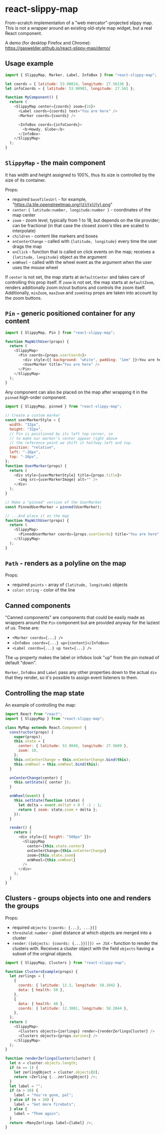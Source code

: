 # react-slippy-map

From-scratch implementation of a "web mercator"-projected slippy map. This is
not a wrapper around an existing old-style map widget, but a real React
component.

A demo (for desktop Firefox and Chrome):
https://gaswelder.github.io/react-slippy-map/demo/

## Usage example

```js
import { SlippyMap, Marker, Label, InfoBox } from "react-slippy-map";

let coords = { latitude: 53.90824, longitude: 27.56136 };
let infoCoords = { latitude: 53.90902, longitude: 27.562 };

function MyComponent() {
  return (
    <SlippyMap center={coords} zoom={16}>
      <Label coords={coords} text="You are here" />
      <Marker coords={coords} />

      <InfoBox coords={infoCoords}>
        <b>Howdy, Globe</b>
      </InfoBox>
    </SlippyMap>
  );
}
```

## `SlippyMap` - the main component

It has width and height assigned to 100%, thus its size is controlled by the
size of its container.

Props:

- required `baseTilesUrl` - for example,
  "https://a.tile.openstreetmap.org/{z}/{x}/{y}.png"
- `center`: `{ latitude:number, longitude:number }` - coordinates of the map
  center
- `zoom` - zoom level, typically from 1 to 18, but depends on the tile provider;
  can be fractional (in that case the closest zoom's tiles are scaled to
  interpolate)
- `children` - content like markers and boxes
- `onCenterChange` - called with `{latitude, longitude}` every time the user
  drags the map
- `onClick` - function that is called on click events on the map; receives a
  `{latitude, longitude}` object as the argument
- `onWheel` - called with the wheel event as the argument when the user uses the
  mouse wheel

If `center` is not set, the map starts at `defaultCenter` and takes care of controlling this prop itself.
If `zoom` is not set, the map starts at `defaultZoom`, renders additionally zoom in/out buttons and controls the zoom itself.
Additionally, `minZoom`, `maxZoom` and `zoomStep` props are taken into account by the zoom buttons.

## `Pin` - generic positioned container for any content

```js
import { SlippyMap, Pin } from "react-slippy-map";

function MapWithUser(props) {
  return (
    <SlippyMap>
      <Pin coords={props.userCoords}>
        <div style={{ background: "white", padding: "1em" }}>You are here</div>
        <UserMarker title="You are here" />
      </Pin>
    </SlippyMap>
  );
}
```

Any component can also be placed on the map after wrapping it in the `pinned` high-order component:

```js
import { SlippyMap, pinned } from "react-slippy-map";

// Create a custom marker
const userMarkerStyle = {
  width: "32px",
  height: "32px",
  // Pin is positioned by its left top corner, so
  // to make our marker's center appear right above
  // the reference point we shift it halfway left and top.
  position: "relative",
  left: "-16px",
  top: "-16px",
};
function UserMarker(props) {
  return (
    <div style={userMarkerStyle} title={props.title}>
      <img src={userMarkerImage} alt="" />
    </div>
  );
}

// Make a "pinned" version of the UserMarker
const PinnedUserMarker = pinned(UserMarker);

// ...And place it on the map
function MapWithUser(props) {
  return (
    <SlippyMap>
      <PinnedUserMarker coords={props.userCoords} title="You are here" />
    </SlippyMap>
  );
}
```

## `Path` - renders as a polyline on the map

Props:

- required `points` - array of `{latitude, longitude}` objects
- `color`: `string` - color of the line

## Canned components

"Canned components" are components that could be easily made as wrappers around the `Pin` component but are provided anyway for the laziest of us.
These are:

- `<Marker coords={...} />`
- `<InfoBox coords={...} up>{content}</InfoBox>`
- `<Label coords={...} up text={...} />`

The `up` property makes the label or infobox look "up" from the pin instead of default "down".

`Marker`, `InfoBox` and `Label` pass any other properties down to the actual `div` that they render, so it's possible to assign event listeners to them.

## Controlling the map state

An example of controlling the map:

```js
import React from "react";
import { SlippyMap } from "react-slippy-map";

class MyMap extends React.Component {
  constructor(props) {
    super(props);
    this.state = {
      center: { latitude: 53.9049, longitude: 27.5609 },
      zoom: 10,
    };
    this.onCenterChange = this.onCenterChange.bind(this);
    this.onWheel = this.onWheel.bind(this);
  }

  onCenterChange(center) {
    this.setState({ center });
  }

  onWheel(event) {
    this.setState(function (state) {
      let delta = event.deltaY > 0 ? -1 : 1;
      return { zoom: state.zoom + delta };
    });
  }

  render() {
    return (
      <div style={{ height: "500px" }}>
        <SlippyMap
          center={this.state.center}
          onCenterChange={this.onCenterChange}
          zoom={this.state.zoom}
          onWheel={this.onWheel}
        />
      </div>
    );
  }
}
```

## Clusters - groups objects into one and renders the groups

Props:

- required `objects`: `{coords: {...}, ...}[]`
- `threshold`: `number` - pixel distance at which objects are merged into a
  cluster
- `render`: `({objects: {coords: {...}}[]}) => JSX` - function to render the
  clusters with. Receives a cluster object with the field `objects` having a
  subset of the original objects.

```js
import { SlippyMap, Clusters } from "react-slippy-map";

function ClustersExample(props) {
  let zerlings = [
    {
      coords: { latitude: 12.3, longitude: 58.2042 },
      data: { health: 50 },
    },
    {
      data: { health: 48 },
      coords: { latitude: 12.3001, longitude: 58.2044 },
    },
  ];
  return (
    <SlippyMap>
      <Clusters objects={zerlings} render={renderZerlingsCluster} />
      <Clusters objects={props.marines} />
    </SlippyMap>
  );
}

function renderZerlingsCluster(cluster) {
  let n = cluster.objects.length;
  if (n == 1) {
    let zerlingObject = cluster.objects[0];
    return <Zerling {...zerlingObject} />;
  }
  let label = "";
  if (n > 50) {
    label = "You're gone, pal";
  } else if (n > 20) {
    label = "Get more firebats";
  } else {
    label = "Them again";
  }
  return <ManyZerlings label={label} />;
}
```

